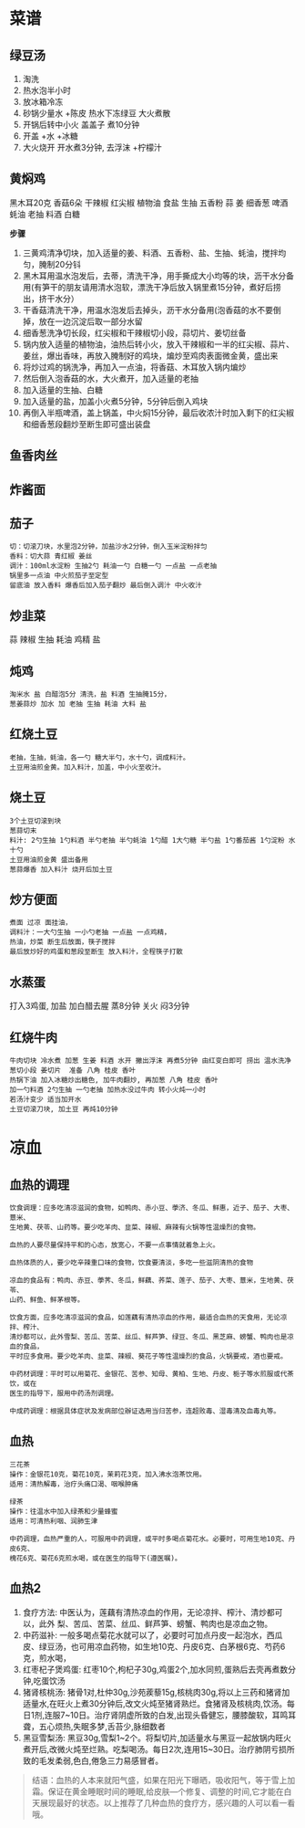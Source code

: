 # 菜谱

## 绿豆汤

1. 淘洗
2. 热水泡半小时
3. 放冰箱冷冻
4. 砂锅少量水 +陈皮 热水下冻绿豆 大火煮散
5. 开锅后转中小火 盖盖子 煮10分钟
6. 开盖 +水 +冰糖
7. 大火烧开 开水煮3分钟, 去浮沫 +柠檬汁

## 黄焖鸡

黑木耳20克 香菇6朵 干辣椒 红尖椒 植物油 食盐 生抽 五香粉 蒜 姜 细香葱 啤酒 蚝油 老抽 料酒 白糖

**步骤**

1. 三黄鸡清净切块，加入适量的姜、料酒、五香粉、盐、生抽、蚝油，搅拌均匀，腌制20分钭
2. 黑木耳用温水泡发后，去蒂，清洗干净，用手撕成大小均等的块，沥干水分备用(有笋干的朋友请用清水泡软，漂洗干净后放入锅里煮15分钟，煮好后捞出，挤干水分）
3. 干香菇清洗干净，用温水泡发后去掉头，沥干水分备用(泡香菇的水不要倒掉，放在一边沉淀后取一部分水留
4. 细香葱洗净切长段，红尖椒和干辣椒切小段，蒜切片、姜切丝备
5. 锅内放入适量的植物油，油热后转小火，放入干辣椒和一半的红尖椒、蒜片、姜丝，爆出香味，再放入腌制好的鸡块，煸炒至鸡肉表面微金黄，盛出来
6. 将炒过鸡的锅洗净，再加入一点油，将香菇、木耳放入锅内煸炒
7. 然后倒入泡香菇的水，大火煮开，加入适量的老抽
8. 加入适量的生抽、白糖
9. 加入适量的盐，加盖小火煮5分钟，5分钟后倒入鸡块
10. 再倒入半瓶啤酒，盖上锅盖，中火焖15分钟，最后收浓汁时加入剩下的红尖椒和细香葱段翻炒至断生即可盛出装盘


## 鱼香肉丝

## 炸酱面

## 茄子

```
切：切滚刀块，水里泡2分钟，加盐沙水2分钟，倒入玉米淀粉拌匀
香料：切大蒜 青红椒 姜丝
调汁：100ml水淀粉 生抽2勺 耗油一勺 白糖一勺 一点盐 一点老抽 
锅里多一点油 中火煎茄子至定型 
留底油 放入香料 爆香后加入茄子翻炒 最后倒入调汁 中火收汁
```

## 炒韭菜

蒜 辣椒 生抽 耗油 鸡精 盐

## 炖鸡

```
淘米水 盐 白醋泡5分 清洗，盐 料酒 生抽腌15分，
葱姜蒜炒 加水 加 老抽 生抽 耗油 大料 盐
```

## 红烧土豆

```
老抽，生抽，蚝油，各一勺 糖大半勺，水十勺，调成料汁。
土豆用油煎金黄。加入料汁，加盖，中小火至收汁。
```

## 烧土豆

```
3个土豆切滚到块
葱蒜切末
料汁: 2勺生抽 1勺料酒 半勺老抽 半勺蚝油 1勺醋 1大勺糖 半勺盐 1勺番茄酱 1勺淀粉 水十勺
土豆用油煎金黄 盛出备用
葱蒜爆香 加入料汁 烧开后加土豆
```

## 炒方便面

```
煮面 过凉 面挂油，
调料汁：一大勺生抽 一小勺老抽 一点盐 一点鸡精，
热油，炒菜 断生后放面，筷子搅拌
最后放炒好的鸡蛋和葱段至断生 放入料汁，全程筷子打散
```

## 水蒸蛋

打入3鸡蛋, 加盐 加白醋去腥 蒸8分钟 关火 闷3分钟

## 红烧牛肉

```
牛肉切块 冷水煮 加葱 生姜 料酒 水开 撇出浮沫 再煮5分钟 由红变白即可 捞出 温水洗净
葱切小段 姜切片  准备 八角 桂皮 香叶
热锅下油 加入冰糖炒出糖色, 加牛肉翻炒, 再加葱 八角 桂皮 香叶
加一勺料酒 2勺生抽 一勺老抽 加热水没过牛肉 转小火炖一小时
若汤汁变少 适当加开水
土豆切滚刀块, 加土豆 再炖10分钟
```

# 凉血

## 血热的调理

```
饮食调理：应多吃清凉滋润的食物，如鸭肉、赤小豆、荸济、冬瓜、鲜惠，近子、茄子、大枣、薏米、
生地黄、茯苓、山药等。要少吃羊肉、韭菜、辣椒、麻辣有火锅等性温燥烈的食物。

血热的人要尽量保持平和的心态，放宽心，不要一点事情就着急上火。

血热体质的人，要少吃辛辣重口味的食物，饮食要清淡，多吃一些滋阴清热的食物

凉血的食品有：鸭肉、赤豆、荸荠、冬瓜，鲜藕、荞菜、莲子、茄子、大枣、薏米，生地黄、茯苓、
山药、鲜鱼、鲜茅根等。

饮食方面，应多吃清凉滋润的食品，如莲藕有清热凉血的作用，最适合血热的天食用，无论凉拌、榨汁、
清炒都可以，此外雪梨、苦瓜、苦菜、丝瓜、鲜芦笋、绿豆、冬瓜、黑芝麻、螃蟹、鸭肉也是凉血的食品，
平时应多食用。要少吃羊肉、韭菜、辣椒、葵花子等性温燥烈的食品，火锅要戒，酒也要戒。

中药材调理：平时可以用菊花、金银花、苦参、知母、黄柏、生地、丹皮、栀子等水煎服或代茶饮，或在
医生的指导下，服用中药汤剂调理。

中成药调理：根据具体症状及发病部位辦证选用当归苦参，连超败毒、湿毒清及血毒丸等。
```

## 血热

```
三花茶
操作：金银花10克，菊花10克，茉莉花3克，加入沸水泡茶饮用。
适用：清热解毒，治疗头痛口渴、咽喉肿痛

绿茶
操作：往温水中加入绿茶和少量蜂蜜
适用：可清热利咽、润肺生津

中药调理，血热严重的人，可服用中药调理，或平时多喝点菊花水。必要时，可用生地10克、丹皮6克、
槐花6克、菊花6克煎水喝，或在医生的指导下(遵医嘱)。
```

## 血热2

1. 食疗方法: 中医认为，莲藕有清热凉血的作用，无论凉拌、榨汁、清炒都可以，此外 梨、苦瓜、苦菜、丝瓜、鲜芦笋、螃蟹、鸭肉也是凉血之物。
2. 中药滋补: 一般多喝点菊花水就可以了，必要时可加点丹皮一起泡水，西瓜皮、绿豆汤，也可用凉血药物，如生地10克、丹皮6克、白茅根6克、芍药6克，煎水喝，
3. 红枣杞子煲鸡蛋: 红枣10个,枸杞子30g,鸡蛋2个,加水同煎,蛋熟后去壳再煮数分钟,吃蛋饮汤
4. 猪肾核桃汤: 猪骨1对,杜仲30g,沙苑蒺藜15g,核桃肉30g,将以上三药和猪肾加适量水,在旺火上煮30分钟后,改文火炖至猪肾熟烂。食猪肾及核桃肉,饮汤。每日1剂,连服7~10日。治疗肾阴虚所致的白发,出现头昏健忘，腰膝酸软，耳鸣耳聋，五心烦热,失眠多梦,舌苔少,脉细数者
5. 黑豆雪梨汤: 黑豆30g,雪梨1~2个。将梨切片,加适量水与黑豆一起放锅内旺火煮开后,改微火炖至烂熟。吃梨喝汤。每日2次,连用15~30日。治疗肺阴亏损所致的毛发柔弱,色白,倦急三力易感冒者。

> 结语：血热的人本来就阳气盛，如果在阳光下曝晒，吸收阳气，等于雪上加霜。保证在黄金睡眠时间的睡眠,给皮肤—个修复、调整的时间,它才能在白天展现最好的状态。以上推荐了几种血热的食疗方，感兴趣的人可以看一看哦。